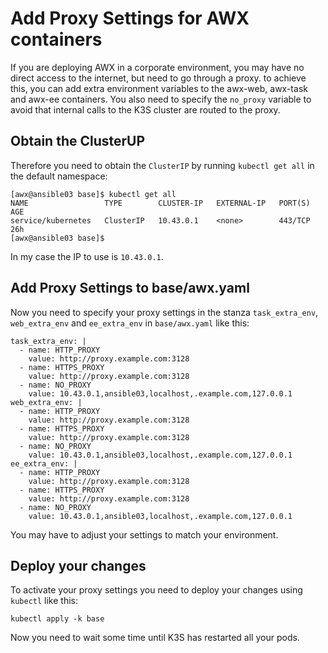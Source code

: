 # Add Proxy Settings for AWX containers

If you are deploying AWX in a corporate environment, you may have no direct access to the internet, but need to go through a proxy. to achieve this, you can add extra environment variables to the awx-web, awx-task and awx-ee containers. 
You also need to specify the `no_proxy` variable to avoid that internal calls to the K3S cluster are routed to the proxy.

## Obtain the ClusterUP
Therefore you need to obtain the `ClusterIP` by running `kubectl get all` in the default namespace:
```
[awx@ansible03 base]$ kubectl get all
NAME                 TYPE        CLUSTER-IP   EXTERNAL-IP   PORT(S)   AGE
service/kubernetes   ClusterIP   10.43.0.1    <none>        443/TCP   26h
[awx@ansible03 base]$
```

In my case the IP to use is `10.43.0.1`. 

## Add Proxy Settings to base/awx.yaml
Now you need to specify your proxy settings in the stanza `task_extra_env`, `web_extra_env` and `ee_extra_env` in `base/awx.yaml` like this:
```
task_extra_env: |
  - name: HTTP_PROXY
    value: http://proxy.example.com:3128
  - name: HTTPS_PROXY
    value: http://proxy.example.com:3128
  - name: NO_PROXY
    value: 10.43.0.1,ansible03,localhost,.example.com,127.0.0.1
web_extra_env: |
  - name: HTTP_PROXY
    value: http://proxy.example.com:3128
  - name: HTTPS_PROXY
    value: http://proxy.example.com:3128
  - name: NO_PROXY
    value: 10.43.0.1,ansible03,localhost,.example.com,127.0.0.1
ee_extra_env: |
  - name: HTTP_PROXY
    value: http://proxy.example.com:3128
  - name: HTTPS_PROXY
    value: http://proxy.example.com:3128
  - name: NO_PROXY
    value: 10.43.0.1,ansible03,localhost,.example.com,127.0.0.1
```

You may have to adjust your settings to match your environment.

## Deploy your changes
To activate your proxy settings you need to deploy your changes using `kubectl` like this:
```
kubectl apply -k base
```

Now you need to wait some time until K3S has restarted all your pods.

